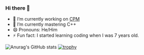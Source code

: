 ### Hi there 👋

- 🔭 I’m currently working on [CPM](https://github.com/vkeshav300/cpm)
- 🌱 I’m currently mastering C++
- 😄 Pronouns: He/Him
- ⚡ Fun fact: I started learning coding when I was 7 years old.

![Anurag's GitHub stats](https://github-readme-stats.vercel.app/api?username=vkeshav300&show_icons=true&theme=radical)
[![trophy](https://github-profile-trophy.vercel.app/?username=vkeshav300&theme=radical)](https://github.com/ryo-ma/github-profile-trophy)
